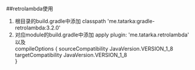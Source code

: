 ##retrolambda使用
1. 根目录的build.gradle中添加 classpath 'me.tatarka:gradle-retrolambda:3.2.0'   
2. 对应module的build.gradle中添加 apply plugin: 'me.tatarka.retrolambda' 以及  
	compileOptions {
        sourceCompatibility JavaVersion.VERSION_1_8  
        targetCompatibility JavaVersion.VERSION_1_8  
    }  
